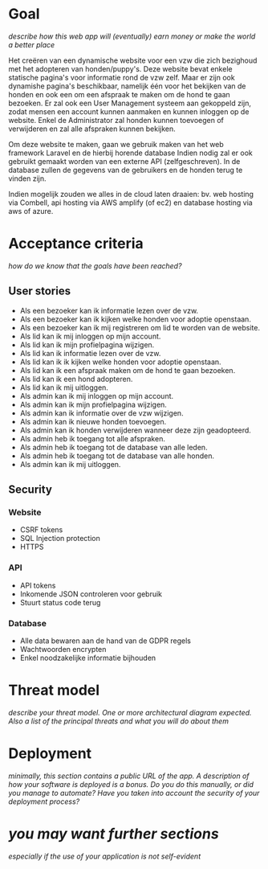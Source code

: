 # Goal
*describe how this web app will (eventually) earn money or make the world a better place*

Het creëren van een dynamische website voor een vzw die zich bezighoud met het adopteren van honden/puppy's.
Deze website bevat enkele statische pagina's voor informatie rond de vzw zelf. Maar er zijn ook dynamishe pagina's beschikbaar, namelijk één voor het bekijken van de honden en ook een om een afspraak te maken om de hond te gaan bezoeken. Er zal ook een User Management systeem aan gekoppeld zijn, zodat mensen een account kunnen aanmaken en kunnen inloggen op de website. Enkel de Administrator zal honden kunnen toevoegen of verwijderen en zal alle afspraken kunnen bekijken.

Om deze website te maken, gaan we gebruik maken van het web framework Laravel en de hierbij horende database Indien nodig zal er ook gebruikt gemaakt worden van een externe API (zelfgeschreven).
In de database zullen de gegevens van de gebruikers en de honden terug te vinden zijn.

Indien mogelijk zouden we alles in de cloud laten draaien: bv. web hosting via Combell, api hosting via AWS amplify (of ec2) en database hosting via aws of azure.

# Acceptance criteria
*how do we know that the goals have been reached?*

## User stories
- Als een bezoeker kan ik informatie lezen over de vzw.
- Als een bezoeker kan ik kijken welke honden voor adoptie openstaan.
- Als een bezoeker kan ik mij registreren om lid te worden van de website.
- Als lid kan ik mij inloggen op mijn account.
- Als lid kan ik mijn profielpagina wijzigen.
- Als lid kan ik informatie lezen over de vzw.
- Als lid kan ik ik kijken welke honden voor adoptie openstaan.
- Als lid kan ik een afspraak maken om de hond te gaan bezoeken.
- Als lid kan ik een hond adopteren.
- Als lid kan ik mij uitloggen.
- Als admin kan ik mij inloggen op mijn account.
- Als admin kan ik mijn profielpagina wijzigen.
- Als admin kan ik informatie over de vzw wijzigen.
- Als admin kan ik nieuwe honden toevoegen.
- Als admin kan ik honden verwijderen wanneer deze zijn geadopteerd.
- Als admin heb ik toegang tot alle afspraken.
- Als admin heb ik toegang tot de database van alle leden.
- Als admin heb ik toegang tot de database van alle honden.
- Als admin kan ik mij uitloggen.

## Security
### Website
- CSRF tokens
- SQL Injection protection
- HTTPS

### API
- API tokens
- Inkomende JSON controleren voor gebruik
- Stuurt status code terug 

### Database
- Alle data bewaren aan de hand van de GDPR regels
- Wachtwoorden encrypten
- Enkel noodzakelijke informatie bijhouden

# Threat model
*describe your threat model. One or more architectural diagram expected. Also a list of the principal threats and what you will do about them*
# Deployment
*minimally, this section contains a public URL of the app. A description of how your software is deployed is a bonus. Do you do this manually, or did you manage to automate? Have you taken into account the security of your deployment process?*
# *you may want further sections*
*especially if the use of your application is not self-evident*

